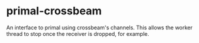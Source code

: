 # primal-crossbeam
An interface to primal using crossbeam's channels. This allows the worker thread to stop once the receiver is dropped, for example.
